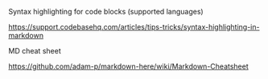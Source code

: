 
Syntax highlighting for code blocks (supported languages)

https://support.codebasehq.com/articles/tips-tricks/syntax-highlighting-in-markdown


MD cheat sheet 

https://github.com/adam-p/markdown-here/wiki/Markdown-Cheatsheet

